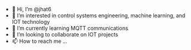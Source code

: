- 👋 Hi, I’m @jhat6
- 👀 I’m interested in control systems engineering, machine learning, and IOT technology
- 🌱 I’m currently learning MQTT communications
- 💞️ I’m looking to collaborate on IOT projects
- 📫 How to reach me ...

<!---
jhat6/jhat6 is a ✨ special ✨ repository because its `README.md` (this file) appears on your GitHub profile.
You can click the Preview link to take a look at your changes.
--->
